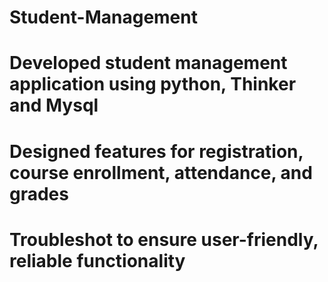 # Student-Management
# Developed student management application using python, Thinker and Mysql
# Designed features for registration, course enrollment, attendance, and grades
# Troubleshot to ensure user-friendly, reliable functionality

